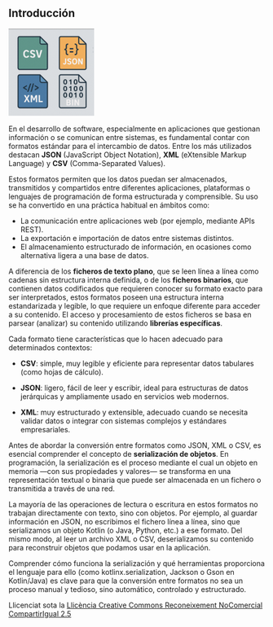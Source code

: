 ## Introducción

![ref1](formatos.png)  

En el desarrollo de software, especialmente en aplicaciones que gestionan información o se comunican entre sistemas, es fundamental contar con formatos estándar para el intercambio de datos. Entre los más utilizados destacan **JSON** (JavaScript Object Notation), **XML** (eXtensible Markup Language) y **CSV** (Comma-Separated Values).

Estos formatos permiten que los datos puedan ser almacenados, transmitidos y compartidos entre diferentes aplicaciones, plataformas o lenguajes de programación de forma estructurada y comprensible. Su uso se ha convertido en una práctica habitual en ámbitos como:

- La comunicación entre aplicaciones web (por ejemplo, mediante APIs REST).
- La exportación e importación de datos entre sistemas distintos.
- El almacenamiento estructurado de información, en ocasiones como alternativa ligera a una base de datos.


A diferencia de los **ficheros de texto plano**, que se leen línea a línea como cadenas sin estructura interna definida, o de los **ficheros binarios**, que contienen datos codificados que requieren conocer su formato exacto para ser interpretados, estos formatos poseen una estructura interna estandarizada y legible, lo que requiere un enfoque diferente para acceder a su contenido. El acceso y procesamiento de estos ficheros se basa en parsear (analizar) su contenido utilizando **librerías específicas**.

Cada formato tiene características que lo hacen adecuado para determinados contextos:

- **CSV**: simple, muy legible y eficiente para representar datos tabulares (como hojas de cálculo).

- **JSON**: ligero, fácil de leer y escribir, ideal para estructuras de datos jerárquicas y ampliamente usado en servicios web modernos.

- **XML**: muy estructurado y extensible, adecuado cuando se necesita validar datos o integrar con sistemas complejos y estándares empresariales.



Antes de abordar la conversión entre formatos como JSON, XML o CSV, es esencial comprender el concepto de **serialización de objetos**. En programación, la serialización es el proceso mediante el cual un objeto en memoria —con sus propiedades y valores— se transforma en una representación textual o binaria que puede ser almacenada en un fichero o transmitida a través de una red.

La mayoría de las operaciones de lectura o escritura en estos formatos no trabajan directamente con texto, sino con objetos. Por ejemplo, al guardar información en JSON, no escribimos el fichero línea a línea, sino que serializamos un objeto Kotlin (o Java, Python, etc.) a ese formato. Del mismo modo, al leer un archivo XML o CSV, deserializamos su contenido para reconstruir objetos que podamos usar en la aplicación.

Comprender cómo funciona la serialización y qué herramientas proporciona el lenguaje para ello (como kotlinx.serialization, Jackson o Gson en Kotlin/Java) es clave para que la conversión entre formatos no sea un proceso manual y tedioso, sino automático, controlado y estructurado.

 



Llicenciat sota la  [Llicència Creative Commons Reconeixement NoComercial
CompartirIgual 2.5](http://creativecommons.org/licenses/by-nc-sa/2.5/)

